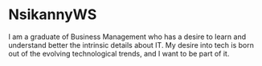 # NsikannyWS

I am a graduate of Business Management who has a desire to learn and understand better the intrinsic details about IT.
My desire into tech is born out of the evolving technological trends, and I want to be part of it.
